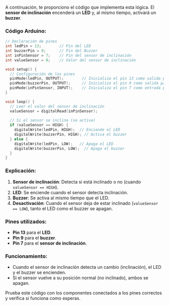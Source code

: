A continuación, te proporciono el código que implementa esta lógica. El **sensor de inclinación** encenderá un **LED** y, al mismo tiempo, activará un **buzzer**.

### Código Arduino:
```cpp
// Declaración de pines
int ledPin = 13;        // Pin del LED
int buzzerPin = 9;      // Pin del Buzzer
int inPinSensor = 7;    // Pin del sensor de inclinación
int valueSensor = 0;    // Valor del sensor de inclinación

void setup() {
  // Configuración de los pines
  pinMode(ledPin, OUTPUT);        // Inicializa el pin 13 como salida para el LED
  pinMode(buzzerPin, OUTPUT);     // Inicializa el pin 9 como salida para el Buzzer
  pinMode(inPinSensor, INPUT);    // Inicializa el pin 7 como entrada para el sensor de inclinación
}

void loop() {
  // Leer el valor del sensor de inclinación
  valueSensor = digitalRead(inPinSensor);
  
  // Si el sensor se inclina (se activa)
  if (valueSensor == HIGH) {
    digitalWrite(ledPin, HIGH);  // Enciende el LED
    digitalWrite(buzzerPin, HIGH); // Activa el buzzer
  } else {
    digitalWrite(ledPin, LOW);   // Apaga el LED
    digitalWrite(buzzerPin, LOW);  // Apaga el buzzer
  }
}
```

### Explicación:
1. **Sensor de inclinación**: Detecta si está inclinado o no (cuando `valueSensor == HIGH`).
2. **LED**: Se enciende cuando el sensor detecta inclinación.
3. **Buzzer**: Se activa al mismo tiempo que el LED.
4. **Desactivación**: Cuando el sensor deja de estar inclinado (`valueSensor == LOW`), tanto el LED como el buzzer se apagan.

### Pines utilizados:
- **Pin 13** para el **LED**.
- **Pin 9** para el **buzzer**.
- **Pin 7** para el **sensor de inclinación**.

### Funcionamiento:
- Cuando el sensor de inclinación detecta un cambio (inclinación), el LED y el buzzer se encienden.
- Si el sensor vuelve a su posición normal (no inclinado), ambos se apagan.

Prueba este código con los componentes conectados a los pines correctos y verifica si funciona como esperas.
